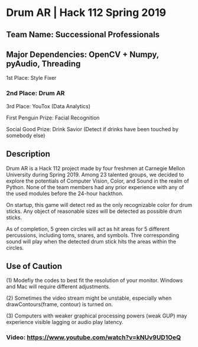 # Drum AR | Hack 112 Spring 2019
## Team Name: Successional Professionals
## Major Dependencies: OpenCV + Numpy, pyAudio, Threading

1st Place: Style Fixer
### 2nd Place: Drum AR
3rd Place: YouTox (Data Analytics)

First Penguin Prize: Facial Recognition

Social Good Prize: Drink Savior (Detect if drinks have been touched by somebody else)

## Description
Drum AR is a Hack 112 project made by four freshmen at Carnegie Mellon University during Spring 2019. Among 23 talented groups, we decided to explore the potentials of Computer Vision, Color, and Sound in the realm of Python. None of the team members had any prior experience with any of the used modules before the 24-hour hackthon.

On startup, this game will detect red as the only recognizable color for drum sticks. Any object of reasonable sizes will be detected as possible drum sticks.

As of completion, 5 green circles will act as hit areas for 5 different percussions, including toms, snares, and symbols. Thre corresponding sound will play when the detected drum stick hits the areas within the circles.

## Use of Caution
(1) Modefiy the codes to best fit the resolution of your monitor. Windows and Mac will require different adjustments.

(2) Sometimes the video stream might be unstable, especially when drawContours(frame, contour) is turned on.

(3) Computers with weaker graphical processing powers (weak GUP) may experience visible lagging or audio play latency.

### Video: https://www.youtube.com/watch?v=kNUv9UD1OeQ
